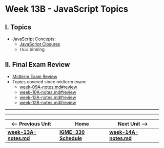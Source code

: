 # Week 13B - JavaScript Topics

## I. Topics
- JavaScript Concepts:
  - [JavaScript Closures](https://github.com/tonethar/IGME-330-Master/blob/master/notes/closure-notes.md)
  - `this` binding
## II. Final Exam Review
- [Midterm Exam Review](../exams/midterm-exam-review.md)
- Topics covered since midterm exam:
  - [week-09A-notes.md#review](./week-09A-notes.md#review)
  - [week-10A-notes.md#review](./week-10A-notes.md#review)
  - [week-12A-notes.md#review](./week-12A-notes.md#review)
  - [week-12B-notes.md#review](./week-12B-notes.md#review)
<hr><hr>

| <-- Previous Unit | Home | Next Unit -->
| --- | --- | --- 
| [**week-13A-notes.md**](week-13A-notes.md)     |  [**IGME-330 Schedule**](../schedule.md) | [**week-14A-notes.md**](week-14A-notes.md)
